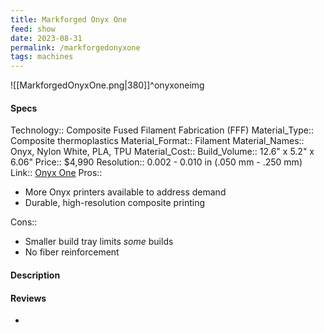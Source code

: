 ```yaml
---
title: Markforged Onyx One
feed: show
date: 2023-08-31
permalink: /markforgedonyxone
tags: machines
---
```


![[MarkforgedOnyxOne.png|380]]^onyxoneimg

#### Specs
Technology::  Composite Fused Filament Fabrication (FFF)
Material_Type:: Composite thermoplastics
Material_Format:: Filament
Material_Names:: Onyx, Nylon White, PLA, TPU
Material_Cost:: 
Build_Volume:: 12.6" x 5.2" x 6.06"
Price:: $4,990
Resolution:: 0.002 - 0.010 in (.050 mm - .250 mm)
Link:: [Onyx One](https://markforged.com/3d-printers/onyx-one)
Pros::
- More Onyx printers available to address demand
- Durable, high-resolution composite printing

Cons::
- Smaller build tray limits *some* builds
- No fiber reinforcement

#### Description


#### Reviews
- 